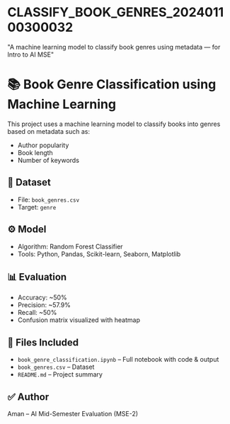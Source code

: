 # CLASSIFY_BOOK_GENRES_202401100300032
"A machine learning model to classify book genres using metadata — for Intro to AI MSE"

# 📚 Book Genre Classification using Machine Learning

This project uses a machine learning model to classify books into genres based on metadata such as:
- Author popularity
- Book length
- Number of keywords

## 📁 Dataset
- File: `book_genres.csv`
- Target: `genre`

## ⚙️ Model
- Algorithm: Random Forest Classifier
- Tools: Python, Pandas, Scikit-learn, Seaborn, Matplotlib

## 📊 Evaluation
- Accuracy: ~50%
- Precision: ~57.9%
- Recall: ~50%
- Confusion matrix visualized with heatmap

## 📂 Files Included
- `book_genre_classification.ipynb` – Full notebook with code & output
- `book_genres.csv` – Dataset
- `README.md` – Project summary

## ✅ Author
Aman – AI Mid-Semester Evaluation (MSE-2)


